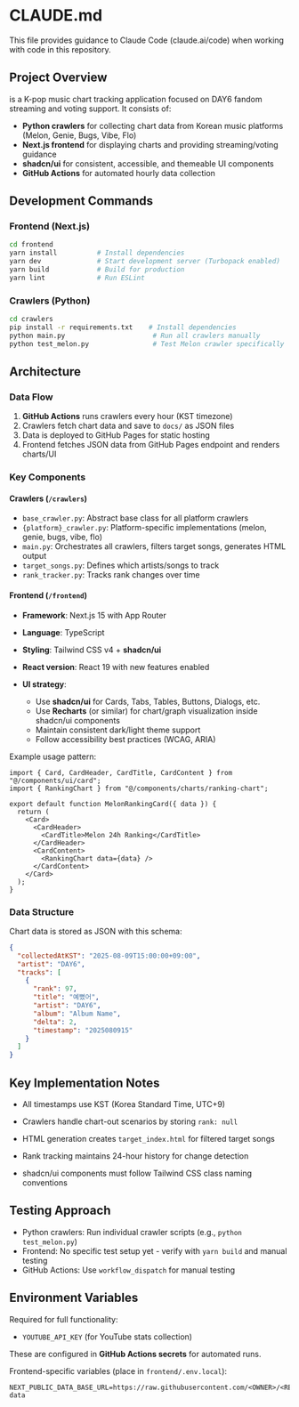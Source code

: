 # CLAUDE.md

This file provides guidance to Claude Code (claude.ai/code) when working with code in this repository.

## Project Overview

is a K-pop music chart tracking application focused on DAY6 fandom streaming and voting support. It consists of:

- **Python crawlers** for collecting chart data from Korean music platforms (Melon, Genie, Bugs, Vibe, Flo)
- **Next.js frontend** for displaying charts and providing streaming/voting guidance
- **shadcn/ui** for consistent, accessible, and themeable UI components
- **GitHub Actions** for automated hourly data collection

## Development Commands

### Frontend (Next.js)

```bash
cd frontend
yarn install          # Install dependencies
yarn dev              # Start development server (Turbopack enabled)
yarn build            # Build for production
yarn lint             # Run ESLint
```

### Crawlers (Python)

```bash
cd crawlers
pip install -r requirements.txt    # Install dependencies
python main.py                      # Run all crawlers manually
python test_melon.py                # Test Melon crawler specifically
```

## Architecture

### Data Flow

1. **GitHub Actions** runs crawlers every hour (KST timezone)
2. Crawlers fetch chart data and save to `docs/` as JSON files
3. Data is deployed to GitHub Pages for static hosting
4. Frontend fetches JSON data from GitHub Pages endpoint and renders charts/UI

### Key Components

#### Crawlers (`/crawlers`)

- `base_crawler.py`: Abstract base class for all platform crawlers
- `{platform}_crawler.py`: Platform-specific implementations (melon, genie, bugs, vibe, flo)
- `main.py`: Orchestrates all crawlers, filters target songs, generates HTML output
- `target_songs.py`: Defines which artists/songs to track
- `rank_tracker.py`: Tracks rank changes over time

#### Frontend (`/frontend`)

- **Framework**: Next.js 15 with App Router
- **Language**: TypeScript
- **Styling**: Tailwind CSS v4 + **shadcn/ui**
- **React version**: React 19 with new features enabled
- **UI strategy**:

  - Use **shadcn/ui** for Cards, Tabs, Tables, Buttons, Dialogs, etc.
  - Use **Recharts** (or similar) for chart/graph visualization inside shadcn/ui components
  - Maintain consistent dark/light theme support
  - Follow accessibility best practices (WCAG, ARIA)

Example usage pattern:

```tsx
import { Card, CardHeader, CardTitle, CardContent } from "@/components/ui/card";
import { RankingChart } from "@/components/charts/ranking-chart";

export default function MelonRankingCard({ data }) {
  return (
    <Card>
      <CardHeader>
        <CardTitle>Melon 24h Ranking</CardTitle>
      </CardHeader>
      <CardContent>
        <RankingChart data={data} />
      </CardContent>
    </Card>
  );
}
```

### Data Structure

Chart data is stored as JSON with this schema:

```json
{
  "collectedAtKST": "2025-08-09T15:00:00+09:00",
  "artist": "DAY6",
  "tracks": [
    {
      "rank": 97,
      "title": "예뻤어",
      "artist": "DAY6",
      "album": "Album Name",
      "delta": 2,
      "timestamp": "2025080915"
    }
  ]
}
```

## Key Implementation Notes

- All timestamps use KST (Korea Standard Time, UTC+9)
- Crawlers handle chart-out scenarios by storing `rank: null`

- HTML generation creates `target_index.html` for filtered target songs
- Rank tracking maintains 24-hour history for change detection
- shadcn/ui components must follow Tailwind CSS class naming conventions

## Testing Approach

- Python crawlers: Run individual crawler scripts (e.g., `python test_melon.py`)
- Frontend: No specific test setup yet - verify with `yarn build` and manual testing
- GitHub Actions: Use `workflow_dispatch` for manual testing

## Environment Variables

Required for full functionality:

- `YOUTUBE_API_KEY` (for YouTube stats collection)

These are configured in **GitHub Actions secrets** for automated runs.

Frontend-specific variables (place in `frontend/.env.local`):

```
NEXT_PUBLIC_DATA_BASE_URL=https://raw.githubusercontent.com/<OWNER>/<REPO>/main/docs/public-data
```
